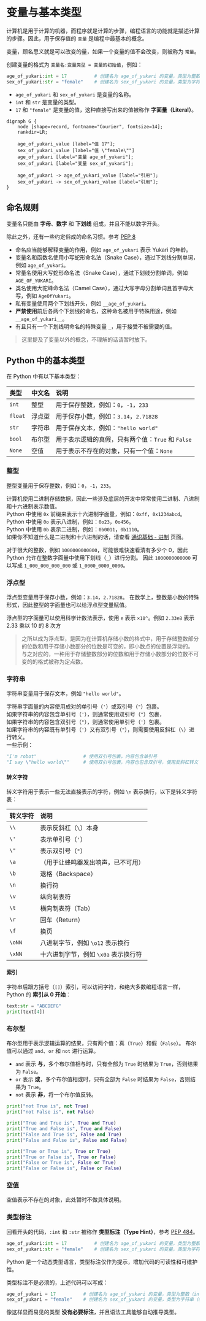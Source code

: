# 变量与基本类型

计算机是用于计算的机器，而程序就是计算的步骤，编程语言的功能就是描述计算的步骤。因此，用于保存值的 `变量` 是编程中最基本的概念。

变量，顾名思义就是可以改变的量，如果一个变量的值不会改变，则被称为 `常量`。

创建变量的格式为 `变量名:变量类型 = 变量的初始值`，例如：  

```python
age_of_yukari:int = 17          # 创建名为 age_of_yukari 的变量，类型为整数（int），初始值为 17
sex_of_yukari:str = "female"    # 创建名为 sex_of_yukari 的变量，类型为字符串（str），初始值为 "female"
```

* `age_of_yukari` 和 `sex_of_yukari` 是变量的名称。
* `int` 和 `str` 是变量的类型。  
* `17` 和 `"female"` 是变量的值，这种直接写出来的值被称作 **字面量（Literal）**。  

```graphviz
digraph G {
    node [shape=record, fontname="Courier", fontsize=14];
    rankdir=LR;

    age_of_yukari_value [label="值 17"];
    sex_of_yukari_value [label="值 \"female\""]
    age_of_yukari [label="变量 age_of_yukari"];
    sex_of_yukari [label="变量 sex_of_yukari"];

    age_of_yukari -> age_of_yukari_value [label="引用"];
    sex_of_yukari -> sex_of_yukari_value [label="引用"];
}
```

## 命名规则

变量名只能由 **字母**、**数字** 和 **下划线** 组成，并且不能以数字开头。

除此之外，还有一些约定俗成的命名习惯。参考 [PEP 8](https://peps.python.org/pep-0008/)

* 命名应当能够解释变量的作用，例如 `age_of_yukari` 表示 Yukari 的年龄。
* 变量名和函数名使用小写蛇形命名法（Snake Case），通过下划线分割单词，例如 `age_of_yukari`。
* 常量名使用大写蛇形命名法（Snake Case），通过下划线分割单词，例如 `AGE_OF_YUKARI`。
* 类名使用大驼峰命名法（Camel Case），通过大写字母分割单词且首字母大写，例如 `AgeOfYukari`。
* 私有变量使用两个下划线开头，例如 `__age_of_yukari`。
* **严禁使用**前后各两个下划线的命名，这种命名被用于特殊用途，例如 `__age_of_yukari__`。
* 有且只有一个下划线明命名的特殊变量 `_`，用于接受不被需要的值。

> 这里提及了变量以外的概念，不理解的话请暂时放下。

## Python 中的基本类型

在 Python 中有以下基本类型：  

| 类型     | 中文名     | 说明 |
| :-       | :-        | :-   |
| `int`    | 整型       | 用于保存整数，例如：`0`，`-1`，`233`                 |
| `float`  | 浮点型     | 用于保存小数，例如：`3.14`，`2.71828`                |
| `str`    | 字符串     | 用于保存文本，例如：`"hello world"`                  |
| `bool`   | 布尔型     | 用于表示逻辑的真假，只有两个值：`True` 和 `False`     | 
| `None`   | 空值       | 用于表示不存在的对象，只有一个值：`None`              |

### 整型

整型变量用于保存整数，例如：`0`，`-1`，`233`。

计算机使用二进制存储数据，因此一些涉及底层的开发中常常使用二进制、八进制和十六进制表示数值。  
Python 中使用 `0x` 前缀来表示十六进制字面量，例如：`0xff`，`0x1234abcd`。  
Python 中使用 `0o` 表示八进制，例如：`0o23`，`0o456`。  
Python 中使用 `0b` 表示二进制，例如：`0b0011`，`0b1110`。  
如果你不知道什么是二进制和十六进制的话，请查看 [通识基础 - 进制](# "TODO:页面建设中") 页面。

对于很大的整数，例如 `1000000000000`，可能很难快速看清有多少个 0，因此 Python 允许在整数字面量中使用下划线（`_`）进行分割。
因此 `1000000000000` 可以写成 `1_000_000_000_000` 或 `1_0000_0000_0000`。

### 浮点型

浮点型变量用于保存小数，例如：`3.14`，`2.71828`。
在数学上，整数是小数的特殊形式，因此整型的字面量也可以给浮点型变量赋值。

浮点型的字面量可以使用科学计数法表示，使用 `e` 表示 `×10^`。例如 `2.33e8` 表示 2.33 乘以 10 的 8 次方

> 之所以成为浮点型，是因为在计算机存储小数的格式中，用于存储整数部分的位数和用于存储小数部分的位数是可变的，即小数点的位置是浮动的。
> 与之对应的，一种用于存储整数部分的位数和用于存储小数部分的位数不可变的的格式被称为定点数。

### 字符串

字符串变量用于保存文本，例如 `"hello world"`。

字符串字面量的内容使用成对的单引号（`'`）或双引号（`"`）包裹。  
如果字符串的内容包含单引号（`'`），则通常使用双引号（`"`）包裹，  
如果字符串的内容包含双引号（`"`），则通常使用单引号（`'`）包裹。  
如果字符串的内容既有单引号（`'`）又有双引号（`"`），则需要使用反斜杠（`\`）进行转义。  
一些示例：  

```python
"I'm robot"                 # 使用双引号包裹，内容包含单引号
"I say \"hello world\""     # 使用双引号包裹，内容也包含双引号，使用反斜杠转义
```

#### 转义字符

转义字符用于表示一些无法直接表示的字符，例如 `\n` 表示换行，以下是转义字符表：  

| 转义字符 | 说明                                         |
| :-      | :-                                           |
| `\\`    | 表示反斜杠（`\`）本身                         |
| `\'`    | 表示单引号（`'`）                             |
| `\"`    | 表示双引号（`"`）                             |
| `\a`    | （用于让蜂鸣器发出响声，已不可用）              |
| `\b`    | 退格（Backspace）                            |
| `\n`    | 换行符                                       |
| `\v`    | 纵向制表符                                   |
| `\t`    | 横向制表符（Tab）                            |
| `\r`    | 回车（Return）                               |
| `\f`    | 换页                                        |
| `\oNN`  | 八进制字节，例如 `\o12` 表示换行              |
| `\xNN`  | 十六进制字节，例如 `\x0a` 表示换行符          |

#### 索引

字符串后跟方括号（`[]`）索引，可以访问字符，和绝大多数编程语言一样，Python 的 **索引从 0 开始**：

```python shift
text:str = "ABCDEFG"
print(text[4])
```

### 布尔型

布尔型用于表示逻辑运算的结果，只有两个值：真（`True`）和假（`False`）。
布尔值可以通过 `and`、`or` 和 `not` 进行运算。

* `and` 表示 **与**，多个布尔值相与时，只有全部为 `True` 时结果为 `True`，否则结果为 `False`。
* `or` 表示 **或**，多个布尔值相或时，只有全部为 `False` 时结果为 `False`，否则结果为 `True`。
* `not` 表示 **非**，将一个布尔值反转。

```python shift
print("not True is", not True)
print("not False is", not False)

print("True and True is", True and True)
print("True and False is", True and False)
print("False and True is", False and True)
print("False and False is", False and False)

print("True or True is", True or True)
print("True or False is", True or False)
print("False or True is", False or True)
print("False or False is", False or False)
```

### 空值

空值表示不存在的对象，此处暂时不做具体说明。

### 类型标注

回看开头的代码，`:int` 和 `:str` 被称作 **类型标注（Type Hint）**，参考 [PEP 484](https://peps.python.org/pep-0484/)。  

```python
age_of_yukari:int = 17          # 创建名为 age_of_yukari 的变量，类型为整数（int），初始值为 17
sex_of_yukari:str = "female"    # 创建名为 sex_of_yukari 的变量，类型为字符串（str），初始值为 "female"
```

Python 是一个动态类型语言，类型标注仅作为提示，增加代码的可读性和可维护性。  

类型标注不是必须的，上述代码可以写成：  

```python
age_of_yukari = 17          # 创建名为 age_of_yukari 的变量，类型为整数（int），初始值为 17
sex_of_yukari = "female"    # 创建名为 sex_of_yukari 的变量，类型为字符串（str），初始值为 "female"
```

像这样显而易见的类型 **没有必要标注**，并且语法工具能够自动推导类型。
